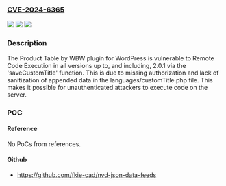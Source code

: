 ### [CVE-2024-6365](https://cve.mitre.org/cgi-bin/cvename.cgi?name=CVE-2024-6365)
![](https://img.shields.io/static/v1?label=Product&message=Product%20Table%20by%20WBW&color=blue)
![](https://img.shields.io/static/v1?label=Version&message=*%3C%3D%202.0.1%20&color=brighgreen)
![](https://img.shields.io/static/v1?label=Vulnerability&message=CWE-94%20Improper%20Control%20of%20Generation%20of%20Code%20('Code%20Injection')&color=brighgreen)

### Description

The Product Table by WBW plugin for WordPress is vulnerable to Remote Code Execution in all versions up to, and including, 2.0.1 via the 'saveCustomTitle' function. This is due to missing authorization and lack of sanitization of appended data in the languages/customTitle.php file. This makes it possible for unauthenticated attackers to execute code on the server.

### POC

#### Reference
No PoCs from references.

#### Github
- https://github.com/fkie-cad/nvd-json-data-feeds


